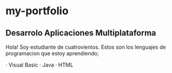 # my-portfolio
## Desarrolo Aplicaciones Multiplataforma

Hola! Soy estudiante de cuatrovientos.
Estos son los lenguajes de programacion que estoy aprendiendo;

  · Visual Basic
  · Java
  · HTML
